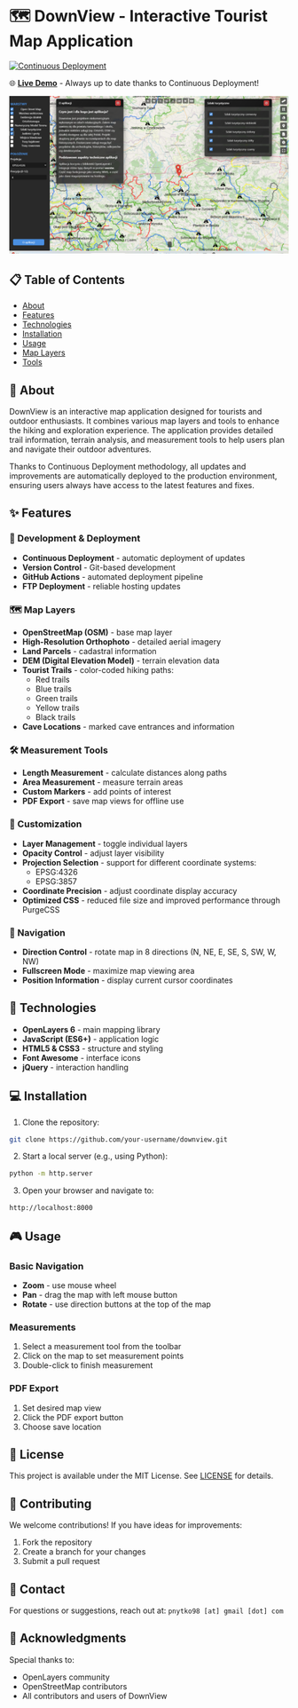 # 🗺️ DownView - Interactive Tourist Map Application

[![Continuous Deployment](https://github.com/pnytko/downview_2.0/actions/workflows/deploy.yml/badge.svg)](https://github.com/pnytko/downview_2.0/actions/workflows/deploy.yml)

🌐 **[Live Demo](https://downview-2.pnytko.pl/)** - Always up to date thanks to Continuous Deployment!

![DownView Interface](img/ss1.png)

## 📋 Table of Contents
- [About](#about)
- [Features](#features)
- [Technologies](#technologies)
- [Installation](#installation)
- [Usage](#usage)
- [Map Layers](#map-layers)
- [Tools](#tools)

## 🎯 About
DownView is an interactive map application designed for tourists and outdoor enthusiasts. It combines various map layers and tools to enhance the hiking and exploration experience. The application provides detailed trail information, terrain analysis, and measurement tools to help users plan and navigate their outdoor adventures.

Thanks to Continuous Deployment methodology, all updates and improvements are automatically deployed to the production environment, ensuring users always have access to the latest features and fixes.

## ✨ Features

### 🔄 Development & Deployment
- **Continuous Deployment** - automatic deployment of updates
- **Version Control** - Git-based development
- **GitHub Actions** - automated deployment pipeline
- **FTP Deployment** - reliable hosting updates

### 🗺️ Map Layers
- **OpenStreetMap (OSM)** - base map layer
- **High-Resolution Orthophoto** - detailed aerial imagery
- **Land Parcels** - cadastral information
- **DEM (Digital Elevation Model)** - terrain elevation data
- **Tourist Trails** - color-coded hiking paths:
  - Red trails
  - Blue trails
  - Green trails
  - Yellow trails
  - Black trails
- **Cave Locations** - marked cave entrances and information

### 🛠️ Measurement Tools
- **Length Measurement** - calculate distances along paths
- **Area Measurement** - measure terrain areas
- **Custom Markers** - add points of interest
- **PDF Export** - save map views for offline use

### 🎨 Customization
- **Layer Management** - toggle individual layers
- **Opacity Control** - adjust layer visibility
- **Projection Selection** - support for different coordinate systems:
  - EPSG:4326
  - EPSG:3857
- **Coordinate Precision** - adjust coordinate display accuracy
- **Optimized CSS** - reduced file size and improved performance through PurgeCSS

### 🧭 Navigation
- **Direction Control** - rotate map in 8 directions (N, NE, E, SE, S, SW, W, NW)
- **Fullscreen Mode** - maximize map viewing area
- **Position Information** - display current cursor coordinates

## 🔧 Technologies
- **OpenLayers 6** - main mapping library
- **JavaScript (ES6+)** - application logic
- **HTML5 & CSS3** - structure and styling
- **Font Awesome** - interface icons
- **jQuery** - interaction handling

## 💻 Installation
1. Clone the repository:
```bash
git clone https://github.com/your-username/downview.git
```

2. Start a local server (e.g., using Python):
```bash
python -m http.server
```

3. Open your browser and navigate to:
```
http://localhost:8000
```

## 🎮 Usage

### Basic Navigation
- **Zoom** - use mouse wheel
- **Pan** - drag the map with left mouse button
- **Rotate** - use direction buttons at the top of the map

### Measurements
1. Select a measurement tool from the toolbar
2. Click on the map to set measurement points
3. Double-click to finish measurement

### PDF Export
1. Set desired map view
2. Click the PDF export button
3. Choose save location

## 📝 License
This project is available under the MIT License. See [LICENSE](LICENSE) for details.

## 🤝 Contributing
We welcome contributions! If you have ideas for improvements:
1. Fork the repository
2. Create a branch for your changes
3. Submit a pull request

## 📧 Contact
For questions or suggestions, reach out at:
`pnytko98 [at] gmail [dot] com`

## 🌟 Acknowledgments
Special thanks to:
- OpenLayers community
- OpenStreetMap contributors
- All contributors and users of DownView
